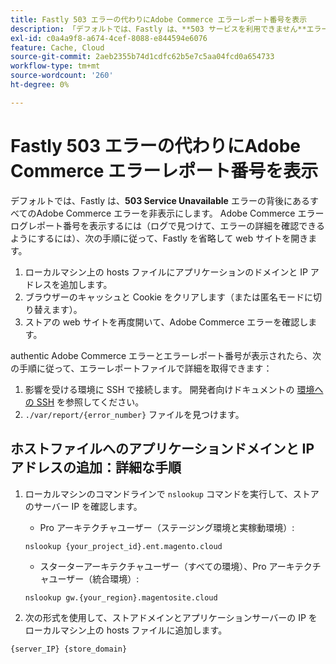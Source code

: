 ```yaml
---
title: Fastly 503 エラーの代わりにAdobe Commerce エラーレポート番号を表示
description: 「デフォルトでは、Fastly は、**503 サービスを利用できません**エラーの背後にあるすべてのAdobe Commerce エラーを非表示にします。 Adobe Commerce エラーログレポート番号を表示するには（ログで見つけてエラーの詳細を確認できるようにするには）、次の手順に従って、Fastly を省略して web サイトを開きます。'
exl-id: c0a4a9f8-a674-4cef-8088-e844594e6076
feature: Cache, Cloud
source-git-commit: 2aeb2355b74d1cdfc62b5e7c5aa04fcd0a654733
workflow-type: tm+mt
source-wordcount: '260'
ht-degree: 0%

---
```


# Fastly 503 エラーの代わりにAdobe Commerce エラーレポート番号を表示

デフォルトでは、Fastly は、**503 Service Unavailable** エラーの背後にあるすべてのAdobe Commerce エラーを非表示にします。 Adobe Commerce エラーログレポート番号を表示するには（ログで見つけて、エラーの詳細を確認できるようにするには）、次の手順に従って、Fastly を省略して web サイトを開きます。

1. ローカルマシン上の hosts ファイルにアプリケーションのドメインと IP アドレスを追加します。
1. ブラウザーのキャッシュと Cookie をクリアします（または匿名モードに切り替えます）。
1. ストアの web サイトを再度開いて、Adobe Commerce エラーを確認します。

authentic Adobe Commerce エラーとエラーレポート番号が表示されたら、次の手順に従って、エラーレポートファイルで詳細を取得できます：

1. 影響を受ける環境に SSH で接続します。 開発者向けドキュメントの [ 環境への SSH](https://experienceleague.adobe.com/ja/docs/commerce-cloud-service/user-guide/develop/secure-connections) を参照してください。
1. `./var/report/{error_number}` ファイルを見つけます。

## ホストファイルへのアプリケーションドメインと IP アドレスの追加：詳細な手順

1. ローカルマシンのコマンドラインで `nslookup` コマンドを実行して、ストアのサーバー IP を確認します。
   * Pro アーキテクチャユーザー（ステージング環境と実稼動環境）:

   ```
   nslookup {your_project_id}.ent.magento.cloud
   ```

   * スターターアーキテクチャユーザー（すべての環境）、Pro アーキテクチャユーザー（統合環境）:

   ```
   nslookup gw.{your_region}.magentosite.cloud
   ```

1. 次の形式を使用して、ストアドメインとアプリケーションサーバーの IP をローカルマシン上の hosts ファイルに追加します。

```
{server_IP} {store_domain}
```

